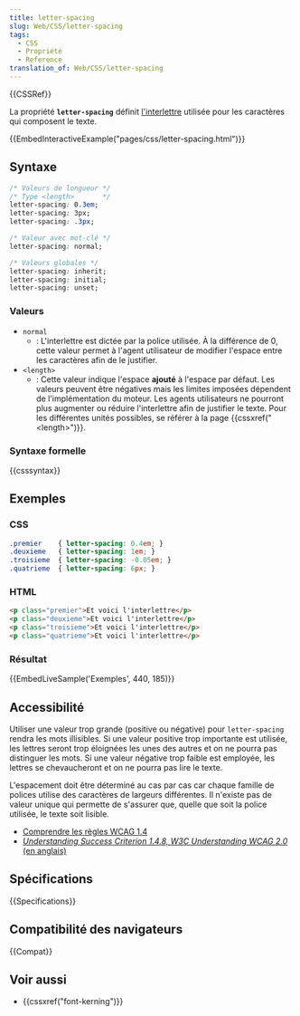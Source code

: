 ```yaml
---
title: letter-spacing
slug: Web/CSS/letter-spacing
tags:
  - CSS
  - Propriété
  - Reference
translation_of: Web/CSS/letter-spacing
---
```


{{CSSRef}}

La propriété **`letter-spacing`** définit [l'interlettre](https://fr.wikipedia.org/wiki/Interlettre) utilisée pour les caractères qui composent le texte.

{{EmbedInteractiveExample("pages/css/letter-spacing.html")}}

## Syntaxe

```css
/* Valeurs de longueur */
/* Type <length>       */
letter-spacing: 0.3em;
letter-spacing: 3px;
letter-spacing: .3px;

/* Valeur avec mot-clé */
letter-spacing: normal;

/* Valeurs globales */
letter-spacing: inherit;
letter-spacing: initial;
letter-spacing: unset;
```

### Valeurs

- `normal`
  - : L'interlettre est dictée par la police utilisée. À la différence de 0, cette valeur permet à l'agent utilisateur de modifier l'espace entre les caractères afin de le justifier.
- `<length>`
  - : Cette valeur indique l'espace **ajouté** à l'espace par défaut. Les valeurs peuvent être négatives mais les limites imposées dépendent de l'implémentation du moteur. Les agents utilisateurs ne pourront plus augmenter ou réduire l'interlettre afin de justifier le texte. Pour les différentes unités possibles, se référer à la page {{cssxref("&lt;length&gt;")}}.

### Syntaxe formelle

{{csssyntax}}

## Exemples

### CSS

```css
.premier    { letter-spacing: 0.4em; }
.deuxieme   { letter-spacing: 1em; }
.troisieme  { letter-spacing: -0.05em; }
.quatrieme  { letter-spacing: 6px; }
```

### HTML

```html
<p class="premier">Et voici l'interlettre</p>
<p class="deuxieme">Et voici l'interlettre</p>
<p class="troisieme">Et voici l'interlettre</p>
<p class="quatrieme">Et voici l'interlettre</p>
```

### Résultat

{{EmbedLiveSample('Exemples', 440, 185)}}

## Accessibilité

Utiliser une valeur trop grande (positive ou négative) pour `letter-spacing` rendra les mots illisibles. Si une valeur positive trop importante est utilisée, les lettres seront trop éloignées les unes des autres et on ne pourra pas distinguer les mots. Si une valeur négative trop faible est employée, les lettres se chevaucheront et on ne pourra pas lire le texte.

L'espacement doit être déterminé au cas par cas car chaque famille de polices utilise des caractères de largeurs différentes. Il n'existe pas de valeur unique qui permette de s'assurer que, quelle que soit la police utilisée, le texte soit lisible.

- [Comprendre les règles WCAG 1.4](/fr/docs/Web/Accessibility/Understanding_WCAG/Perceivable#Guideline_1.4_Make_it_easier_for_users_to_see_and_hear_content_including_separating_foreground_from_background)
- [_Understanding Success Criterion 1.4.8, W3C Understanding WCAG 2.0_ (en anglais)](https://www.w3.org/TR/UNDERSTANDING-WCAG20/visual-audio-contrast-visual-presentation.html)

## Spécifications

{{Specifications}}

## Compatibilité des navigateurs

{{Compat}}

## Voir aussi

- {{cssxref("font-kerning")}}
